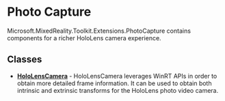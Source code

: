 # Photo Capture
Microsoft.MixedReality.Toolkit.Extensions.PhotoCapture contains components for a richer HoloLens camera experience.

## Classes
* [**HoloLensCamera**](xref:Microsoft.MixedReality.Toolkit.Extensions.PhotoCapture.HoloLensCamera) - HoloLensCamera leverages WinRT APIs in order to obtain more detailed frame information. It can be used to obtain both intrinsic and extrinsic transforms for the HoloLens photo video camera.
